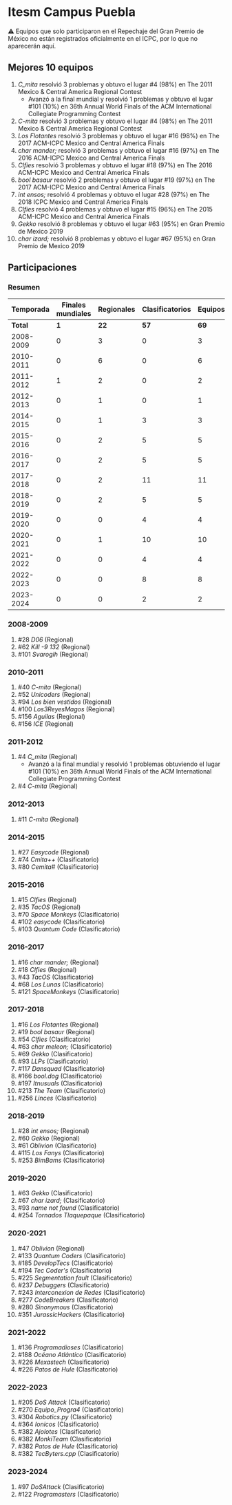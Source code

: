 # Itesm Campus Puebla

:warning: Equipos que solo participaron en el Repechaje del Gran Premio de México no están registrados oficialmente en el ICPC, por lo que no aparecerán aquí.

## Mejores 10 equipos

1. _C_mita_ resolvió 3 problemas y obtuvo el lugar #4 (98%) en The 2011 Mexico & Central America Regional Contest
    - Avanzó a la final mundial y resolvió 1 problemas y obtuvo el lugar #101 (10%) en 36th Annual World Finals of the ACM International Collegiate Programming Contest
1. _C-mita_ resolvió 3 problemas y obtuvo el lugar #4 (98%) en The 2011 Mexico & Central America Regional Contest
1. _Los Flotantes_ resolvió 3 problemas y obtuvo el lugar #16 (98%) en The 2017 ACM-ICPC Mexico and Central America Finals
1. _char mander;_ resolvió 3 problemas y obtuvo el lugar #16 (97%) en The 2016 ACM-ICPC Mexico and Central America Finals
1. _Clfies_ resolvió 3 problemas y obtuvo el lugar #18 (97%) en The 2016 ACM-ICPC Mexico and Central America Finals
1. _bool basaur_ resolvió 2 problemas y obtuvo el lugar #19 (97%) en The 2017 ACM-ICPC Mexico and Central America Finals
1. _int ensos;_ resolvió 4 problemas y obtuvo el lugar #28 (97%) en The 2018 ICPC Mexico and Central America Finals
1. _Clfies_ resolvió 4 problemas y obtuvo el lugar #15 (96%) en The 2015 ACM-ICPC Mexico and Central America Finals
1. _Gekko_ resolvió 8 problemas y obtuvo el lugar #63 (95%) en Gran Premio de Mexico 2019
1. _char izard;_ resolvió 8 problemas y obtuvo el lugar #67 (95%) en Gran Premio de Mexico 2019

## Participaciones

### Resumen

| Temporada | Finales mundiales | Regionales | Clasificatorios | Equipos |
| --- | --- | --- | --- | --- |
| **Total** | **1** | **22** | **57** | **69** |
| 2008-2009 | 0 | 3 | 0 | 3 |
| 2010-2011 | 0 | 6 | 0 | 6 |
| 2011-2012 | 1 | 2 | 0 | 2 |
| 2012-2013 | 0 | 1 | 0 | 1 |
| 2014-2015 | 0 | 1 | 3 | 3 |
| 2015-2016 | 0 | 2 | 5 | 5 |
| 2016-2017 | 0 | 2 | 5 | 5 |
| 2017-2018 | 0 | 2 | 11 | 11 |
| 2018-2019 | 0 | 2 | 5 | 5 |
| 2019-2020 | 0 | 0 | 4 | 4 |
| 2020-2021 | 0 | 1 | 10 | 10 |
| 2021-2022 | 0 | 0 | 4 | 4 |
| 2022-2023 | 0 | 0 | 8 | 8 |
| 2023-2024 | 0 | 0 | 2 | 2 |

### 2008-2009

1. #28 _D06_ (Regional)
1. #62 _Kill -9 132_ (Regional)
1. #101 _Svarogih_ (Regional)

### 2010-2011

1. #40 _C-mita_ (Regional)
1. #52 _Unicoders_ (Regional)
1. #94 _Los bien vestidos_ (Regional)
1. #100 _Los3ReyesMagos_ (Regional)
1. #156 _Aguilas_ (Regional)
1. #156 _ICE_ (Regional)

### 2011-2012

1. #4 _C_mita_ (Regional)
    - Avanzó a la final mundial y resolvió 1 problemas obtuviendo el lugar #101 (10%) en 36th Annual World Finals of the ACM International Collegiate Programming Contest
1. #4 _C-mita_ (Regional)

### 2012-2013

1. #11 _C-mita_ (Regional)

### 2014-2015

1. #27 _Easycode_ (Regional)
1. #74 _Cmita++_ (Clasificatorio)
1. #80 _Cemita#_ (Clasificatorio)

### 2015-2016

1. #15 _Clfies_ (Regional)
1. #35 _TacOS_ (Regional)
1. #70 _Space Monkeys_ (Clasificatorio)
1. #102 _easycode_ (Clasificatorio)
1. #103 _Quantum Code_ (Clasificatorio)

### 2016-2017

1. #16 _char mander;_ (Regional)
1. #18 _Clfies_ (Regional)
1. #43 _TacOS_ (Clasificatorio)
1. #68 _Los Lunas_ (Clasificatorio)
1. #121 _SpaceMonkeys_ (Clasificatorio)

### 2017-2018

1. #16 _Los Flotantes_ (Regional)
1. #19 _bool basaur_ (Regional)
1. #54 _Clfies_ (Clasificatorio)
1. #63 _char meleon;_ (Clasificatorio)
1. #69 _Gekko_ (Clasificatorio)
1. #93 _LLPs_ (Clasificatorio)
1. #117 _Dansquad_ (Clasificatorio)
1. #166 _bool.dog_ (Clasificatorio)
1. #197 _Itnusuals_ (Clasificatorio)
1. #213 _The Team_ (Clasificatorio)
1. #256 _Linces_ (Clasificatorio)

### 2018-2019

1. #28 _int ensos;_ (Regional)
1. #60 _Gekko_ (Regional)
1. #61 _Oblivion_ (Clasificatorio)
1. #115 _Los Fanys_ (Clasificatorio)
1. #253 _BimBams_ (Clasificatorio)

### 2019-2020

1. #63 _Gekko_ (Clasificatorio)
1. #67 _char izard;_ (Clasificatorio)
1. #93 _name not found_ (Clasificatorio)
1. #254 _Tornados Tlaquepaque_ (Clasificatorio)

### 2020-2021

1. #47 _Oblivion_ (Regional)
1. #133 _Quantum Coders_ (Clasificatorio)
1. #185 _DevelopTecs_ (Clasificatorio)
1. #194 _Tec Coder's_ (Clasificatorio)
1. #225 _Segmentation fault_ (Clasificatorio)
1. #237 _Debuggers_ (Clasificatorio)
1. #243 _Interconexion de Redes_ (Clasificatorio)
1. #277 _CodeBreakers_ (Clasificatorio)
1. #280 _Sinonymous_ (Clasificatorio)
1. #351 _JurassicHackers_ (Clasificatorio)

### 2021-2022

1. #136 _Programadioses_ (Clasificatorio)
1. #188 _Océano Atlántico_ (Clasificatorio)
1. #226 _Mexastech_ (Clasificatorio)
1. #226 _Patos de Hule_ (Clasificatorio)

### 2022-2023

1. #205 _DoS Attack_ (Clasificatorio)
1. #270 _Equipo_Progra4_ (Clasificatorio)
1. #304 _Robotics.py_ (Clasificatorio)
1. #364 _Ionicos_ (Clasificatorio)
1. #382 _Ajolotes_ (Clasificatorio)
1. #382 _MonkiTeam_ (Clasificatorio)
1. #382 _Patos de Hule_ (Clasificatorio)
1. #382 _TecByters.cpp_ (Clasificatorio)

### 2023-2024

1. #97 _DoSAttack_ (Clasificatorio)
1. #122 _Programasters_ (Clasificatorio)



